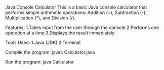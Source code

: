 Java Console Calculator
This is a basic Java console calculator that performs simple arithmetic operations:
Addition (+), Subtraction (-), Multiplication (*), and Division (/).

Features:
1.Takes input from the user through the console
2.Performs one operation at a time
3.Displays the result immediately

Tools Used:
1.Java (JDK)
2.Terminal 

Compile the program:
javac Calculator.java

Run the program:
java Calculator


